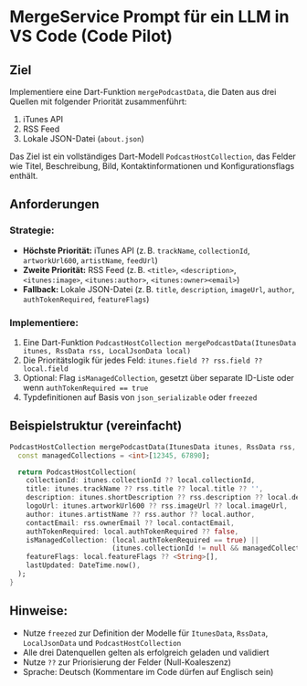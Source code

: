 # MergeService Prompt für ein LLM in VS Code (Code Pilot)

<!-- Siehe auch: ../doku_matrix.md für die zentrale Übersicht aller Doku- und HowTo-Dateien. -->
<!-- Verwandte Themen: howto_merge_caching.md, howto_merge_decisions_and_field_sources.md -->

## Ziel
Implementiere eine Dart-Funktion `mergePodcastData`, die Daten aus drei Quellen mit folgender Priorität zusammenführt:
1. iTunes API
2. RSS Feed
3. Lokale JSON-Datei (`about.json`)

Das Ziel ist ein vollständiges Dart-Modell `PodcastHostCollection`, das Felder wie Titel, Beschreibung, Bild, Kontaktinformationen und Konfigurationsflags enthält.

## Anforderungen

### Strategie:
- **Höchste Priorität:** iTunes API (z. B. `trackName`, `collectionId`, `artworkUrl600`, `artistName`, `feedUrl`)
- **Zweite Priorität:** RSS Feed (z. B. `<title>`, `<description>`, `<itunes:image>`, `<itunes:author>`, `<itunes:owner><email>`)
- **Fallback:** Lokale JSON-Datei (z. B. `title`, `description`, `imageUrl`, `author`, `authTokenRequired`, `featureFlags`)

### Implementiere:
1. Eine Dart-Funktion `PodcastHostCollection mergePodcastData(ItunesData itunes, RssData rss, LocalJsonData local)`
2. Die Prioritätslogik für jedes Feld: `itunes.field ?? rss.field ?? local.field`
3. Optional: Flag `isManagedCollection`, gesetzt über separate ID-Liste oder wenn `authTokenRequired == true`
4. Typdefinitionen auf Basis von `json_serializable` oder `freezed`

## Beispielstruktur (vereinfacht)
```dart
PodcastHostCollection mergePodcastData(ItunesData itunes, RssData rss, LocalJsonData local) {
  const managedCollections = <int>[12345, 67890];

  return PodcastHostCollection(
    collectionId: itunes.collectionId ?? local.collectionId,
    title: itunes.trackName ?? rss.title ?? local.title ?? '',
    description: itunes.shortDescription ?? rss.description ?? local.description,
    logoUrl: itunes.artworkUrl600 ?? rss.imageUrl ?? local.imageUrl,
    author: itunes.artistName ?? rss.author ?? local.author,
    contactEmail: rss.ownerEmail ?? local.contactEmail,
    authTokenRequired: local.authTokenRequired ?? false,
    isManagedCollection: (local.authTokenRequired == true) ||
                         (itunes.collectionId != null && managedCollections.contains(itunes.collectionId!)),
    featureFlags: local.featureFlags ?? <String>[],
    lastUpdated: DateTime.now(),
  );
}
```

## Hinweise:
- Nutze `freezed` zur Definition der Modelle für `ItunesData`, `RssData`, `LocalJsonData` und `PodcastHostCollection`
- Alle drei Datenquellen gelten als erfolgreich geladen und validiert
- Nutze `??` zur Priorisierung der Felder (Null-Koaleszenz)
- Sprache: Deutsch (Kommentare im Code dürfen auf Englisch sein)
